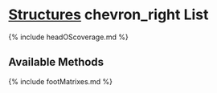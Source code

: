 # [Structures](https://reglue4go.github.io/structures/ 'Structures') <span class="material-symbols-outlined"> chevron_right </span> List

{% include headOScoverage.md %}

## Available Methods

{% include footMatrixes.md %}
